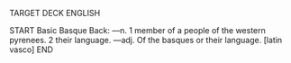 TARGET DECK
ENGLISH

START
Basic
Basque
Back: —n. 1 member of a people of the western pyrenees. 2 their language. —adj. Of the basques or their language. [latin vasco]
END
